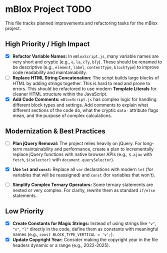 # mBlox Project TODO

This file tracks planned improvements and refactoring tasks for the mBlox project.

## High Priority / High Impact

- [x] **Refactor Variable Names:** In `mBloxScript.js`, many variable names are very short and cryptic (e.g., `e`, `la`, `cTy`, `bTy`). These should be renamed to be descriptive (e.g., `element`, `label`, `contentType`, `blockType`) to improve code readability and maintainability.
- [ ] **Replace HTML String Concatenation:** The script builds large blocks of HTML by adding strings together. This is hard to read and prone to errors. This should be refactored to use modern **Template Literals** for cleaner HTML structure within the JavaScript. 
- [x] **Add Code Comments:** `mBloxScript.js` has complex logic for handling different block types and settings. Add comments to explain what different sections of the code do, what the cryptic `data-` attribute flags mean, and the purpose of complex calculations.

## Modernization & Best Practices

- [ ] **Plan jQuery Removal:** The project relies heavily on jQuery. For long-term maintainability and performance, create a plan to incrementally replace jQuery functions with native browser APIs (e.g., `$.ajax` with `fetch`, `$(selector)` with `document.querySelector`).
- [x] **Use `let` and `const`:** Replace all `var` declarations with modern `let` (for variables that will be reassigned) and `const` (for variables that won't).
- [ ] **Simplify Complex Ternary Operators:** Some ternary statements are nested or very complex. For clarity, rewrite them as standard `if/else` statements.


## Low Priority

- [x] **Create Constants for Magic Strings:** Instead of using strings like `"v"`, `"s"`, `"l"` directly in the code, define them as constants with meaningful names (e.g., `const BLOCK_TYPE_VERTICAL = 'v';`).
- [x] **Update Copyright Year:** Consider making the copyright year in the file headers dynamic or a range (e.g., 2022-2025).